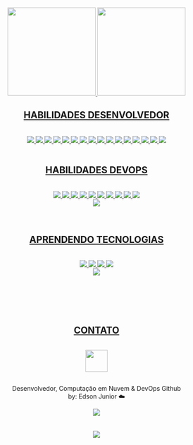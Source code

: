 <!-- <br><br><br>
<div align="center">
   <a href="https://git.io/typing-svg"><img src="https://readme-typing-svg.herokuapp.com?font=Share+Tech&weight=100&size=24&duration=2500&pause=600&color=00F716&center=true&width=500&lines=Procurando+um+novo+membro%3F;Saiba+que+eu+posso+te+ajudar!;Dê+uma+olhadinha+abaixo+%F0%9F%98%89%3A](https://readme-typing-svg.herokuapp.com/?font=Share+Tech&weight=100&size=24&duration=2500&pause=600&color=00F716&center=true&width=500&lines=Looking+for+a+new+member%3F;Know+that+I+can+help!;Take+a+look+bellow+%F0%9F%98%89%3A)" alt="Typing SVG" /></a>
</div> -->
<br><br><br>
<div align="center">
  <a href="https://github.com/EdsonJunior04">
  <img height=200 src="https://github-readme-stats-ten-gilt.vercel.app/api?username=EdsonJunior04&show_icons=true&theme=dark&include_all_commits=true&count_private=true"/>
  <img height=200 src="https://github-readme-stats.vercel.app/api/top-langs/?username=EdsonJunior04&langs_count=10&layout=compact&theme=dark&locale=pt-br&hide_progress=true"/>
</div>

<div align="center">
    <h2>HABILIDADES DESENVOLVEDOR</h2><br>
    <div>
        <img src="https://skillicons.dev/icons?i=github">
        <img src="https://skillicons.dev/icons?i=mysql">
        <img src="https://skillicons.dev/icons?i=mongodb">
        <img src="https://skillicons.dev/icons?i=vscode">
        <img src="https://skillicons.dev/icons?i=visualstudio">
        <img src="https://skillicons.dev/icons?i=git">
        <img src="https://skillicons.dev/icons?i=python">
        <img src="https://skillicons.dev/icons?i=postman">
        <img src="https://skillicons.dev/icons?i=react">
        <img src="https://skillicons.dev/icons?i=cs">
        <img src="https://skillicons.dev/icons?i=java">
        <img src="https://skillicons.dev/icons?i=spring">
        <img src="https://skillicons.dev/icons?i=js">
        <img src="https://skillicons.dev/icons?i=nodejs">
        <img src="https://skillicons.dev/icons?i=dotnet">
        <img src="https://skillicons.dev/icons?i=figma">
    </div>
    <br>

<div align="center">
    <h2>HABILIDADES DEVOPS</h2><br>
    <div>
        <img src="https://skillicons.dev/icons?i=linux">
        <img src="https://skillicons.dev/icons?i=bash">
        <img src="https://skillicons.dev/icons?i=github">
        <img src="https://skillicons.dev/icons?i=aws">
        <img src="https://skillicons.dev/icons?i=docker">
        <img src="https://skillicons.dev/icons?i=terraform">
        <img src="https://skillicons.dev/icons?i=windows">
        <img src="https://skillicons.dev/icons?i=git">
        <img src="https://skillicons.dev/icons?i=azure">
        <img src="https://skillicons.dev/icons?i=githubactions">
        <div align="center">
        <img src="https://img.shields.io/badge/Azure_DevOps-0078D7?style=for-the-badge&logo=azure-devops&logoColor=white">
        </div>
    </div>
   <br><br>
    <div align="center">
        <h2>APRENDENDO TECNOLOGIAS</h2><br>
        <img src="https://skillicons.dev/icons?i=kubernetes">
        <img src="https://skillicons.dev/icons?i=prometheus">
        <img src="https://skillicons.dev/icons?i=grafana">
        <img src="https://skillicons.dev/icons?i=flask">
       <div align="center">
        <img src="https://img.shields.io/badge/Snyk-4C4A73?style=for-the-badge&logo=snyk&logoColor=white">
        </div>
       <div align="center">
          <!-- <img src="https://cdn.qwiklabs.com/F7DHV3%2F3IupOJ0U9U6F2yUFut9r02Yi1%2BoeBrHXcCdw%3D" width="120">
          <img src="https://images.credly.com/size/340x340/images/00634f82-b07f-4bbd-a6bb-53de397fc3a6/image.png" width="100"> -->
       </div>
    </div>
</div>
<br><br>

<!-- # ACHIEVEMENTS:
* 🥇 Representative of Modality #53 AWS Cloud Computing - For the State of São Paulo in 2022 - Shanghai ☁️ Edition
* 🥇 Medal of 🥈 the Knowledge Olympiad - SENAI :closed_book:
* 🥇 Google Professional Cloud Architect :cloud:
* 🥇 Google Associate Cloud Engineer :cloud:
* 🥇 AWS Certified Cloud Practitioner :cloud:
* 🏅 AWS Graduate Certification :cloud: 
* 🏅 Linux Essentials Certification :penguin: 
* 🏅 Linux Unhatched Certification :penguin: 
* 🏅 Cisco Introduction to Networks Certification :large_blue_circle: 
* 🏅 Cisco Packet Tracer Certification :large_blue_circle:  -->
<!-- 
# Other certificates:

* 🏅 Professional Google Cloud Architect - GCP ✅
* 🏅 Associate Google Cloud Engineer - GCP ✅
* 🏅 AWS Cloud Practitioner - AWS ✅
* 🏅 Amazon ECS & Fargate - Udemy ✅
* 🏅 Amazon EKS Kubernetes - Udemy ✅
* 🏅 Terraform on AWS - IaC DevOps - Udemy ✅
* 🏅 Docker - Udemy ✅
* 🏅 Google Cloud - Udemy ✅  -->

<!-- <br><br> -->

<!-- <div align="center">
<h2>ACCESS MY RESUME</h2>
<a href="https://drive.google.com/file/d/1BVoyjVcuToYgWOX-1VWa65rqnuq-11Ik/view?usp=sharing"><img src="https://cdn-icons-png.flaticon.com/512/6614/6614677.png" width="80"></a>
</div> -->

<br><br>
<div align="center">
    <h2>CONTATO</h2>
    <p align="center">
    <a href="https://www.linkedin.com/in/edson-junior-965887227/"><img src="https://skillicons.dev/icons?i=linkedin" width="50" hspace="0" vspace="15"></a>
    </p>
    <p align="center">
    Desenvolvedor, Computação em Nuvem & DevOps Github <br>
    by: Edson Junior ☁️
    </p>
</div>



<div align="center">
<img src="https://github-readme-streak-stats.herokuapp.com/?user=EdsonJunior04&theme=dark&locale=pt-br"> <br><br><br>
<img src="https://komarev.com/ghpvc/?username=EdsonJunior04&locale=pt-br">
</div>
